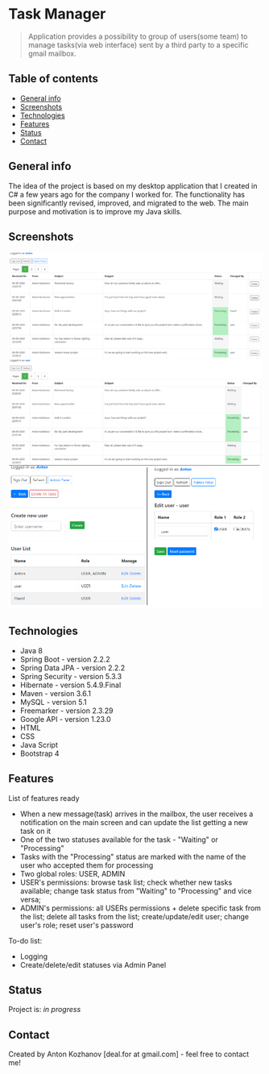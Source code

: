 # Task Manager
> Application provides a possibility to group of users(some team) to manage tasks(via web interface) sent by a third party to a specific gmail mailbox.

## Table of contents
* [General info](#general-info)
* [Screenshots](#screenshots)
* [Technologies](#technologies)
* [Features](#features)
* [Status](#status)
* [Contact](#contact)

## General info
The idea of the project is based on my desktop application that I created in C# a few years ago for the company I worked for. The functionality has been significantly revised, improved, and migrated to the web. 
The main purpose and motivation is to improve my Java skills.

## Screenshots
![Main screen - ADMIN](./img/1.png)
![Main screen - USER](./img/2.png)
![Admin Panel](./img/3.png)

## Technologies
* Java 8
* Spring Boot - version 2.2.2
* Spring Data JPA - version 2.2.2
* Spring Security - version 5.3.3
* Hibernate - version 5.4.9.Final
* Maven - version 3.6.1
* MySQL - version 5.1
* Freemarker - version 2.3.29
* Google API - version 1.23.0
* HTML
* CSS
* Java Script
* Bootstrap 4

## Features
List of features ready
* When a new message(task) arrives in the mailbox, the user receives a notification on the main screen and can update the list getting a new task on it
* One of the two statuses available for the task - "Waiting" or "Processing"
* Tasks with the "Processing" status are marked with the name of the user who accepted them for processing
* Two global roles: USER, ADMIN
* USER's permissions: browse task list; check whether new tasks available; change task status from "Waiting" to "Processing" and vice versa;
* ADMIN's permissions: all USERs permissions + delete specific task from the list; delete all tasks from the list; create/update/edit user; change user's role; reset user's password

To-do list:
* Logging
* Create/delete/edit statuses via Admin Panel

## Status
Project is: _in progress_

## Contact
Created by Anton Kozhanov [deal.for at gmail.com] - feel free to contact me!
